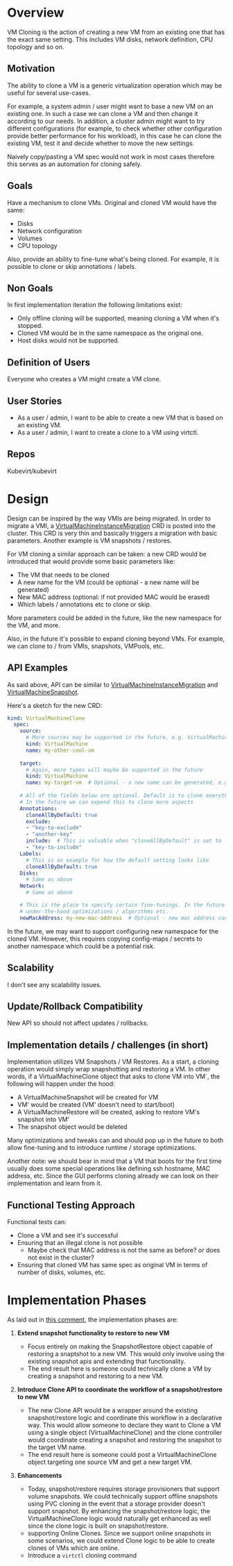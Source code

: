 # Overview
VM Cloning is the action of creating a new VM from an existing one that has the exact same setting. This includes
VM disks, network definition, CPU topology and so on.

## Motivation
The ability to clone a VM is a generic virtualization operation which may be useful for several use-cases.

For example, a system admin / user might want to base a new VM on an existing one. In such a case we can clone a VM and
then change it according to our needs. In addition, a cluster admin might want to try different configurations
(for example, to check whether other configuration provide better performance for his workload), in this case he can
clone the existing VM, test it and decide whether to move the new settings.

Naively copy/pasting a VM spec would not work in most cases therefore this serves as an automation for cloning safely.

## Goals
Have a mechanism to clone VMs. Original and cloned VM would have the same:
* Disks
* Network configuration
* Volumes
* CPU topology

Also, provide an ability to fine-tune what's being cloned. For example, it is possible to clone or skip
annotations / labels.  

## Non Goals
In first implementation iteration the following limitations exist:
* Only offline cloning will be supported, meaning cloning a VM when it's stopped.
* Cloned VM would be in the same namespace as the original one.
* Host disks would not be supported.

## Definition of Users
Everyone who creates a VM might create a VM clone.

## User Stories
* As a user / admin, I want to be able to create a new VM that is based on an existing VM.
* As a user / admin, I want to create a clone to a VM using virtctl.

## Repos
Kubevirt/kubevirt

# Design
Design can be inspired by the way VMIs are being migrated. In order to migrate a VMI, a [VirtualMachineInstanceMigration](https://kubevirt.io/user-guide/operations/live_migration/#initiate-live-migration)
CRD is posted into the cluster. This CRD is very thin and basically triggers a migration with basic parameters. Another
example is VM snapshots / restores.

For VM cloning a similar approach can be taken: a new CRD would be introduced that would provide some basic parameters like:
* The VM that needs to be cloned
* A new name for the VM (could be optional - a new name will be generated)
* New MAC address (optional: if not provided MAC would be erased)
* Which labels / annotations etc to clone or skip.

More parameters could be added in the future, like the new namespace for the VM, and more.

Also, in the future it's possible to expand cloning beyond VMs. For example, we can clone to / from
VMIs, snapshots, VMPools, etc.

## API Examples
As said above, API can be similar to [VirtualMachineInstanceMigration](https://kubevirt.io/user-guide/operations/live_migration/#initiate-live-migration)
and [VirtualMachineSnapshot](https://kubevirt.io/api-reference/master/definitions.html#_v1alpha1_virtualmachinesnapshot).

Here's a sketch for the new CRD:
```yaml
kind: VirtualMachineClone
  spec:
    source:
      # More sources may be supported in the future, e.g. VirtualMachineInstance or VirtualMachineSnapshot
      kind: VirtualMachine
      name: my-other-cool-vm
    
    target:
      # Again, more types will maybe be supported in the future
      kind: VirtualMachine
      name: my-target-vm  # Optional - a new name can be generated, e.g. my-cool-vm-jfh54b
    
    # All of the fields below are optional. Default is to clone everything.
    # In the future we can expend this to clone more aspects
    Annotations:
      cloneAllByDefault: true
      exclude:
      - "key-to-exclude"
      - "another-key"
      include:  # This is valuable when "cloneAllByDefault" is set to false
      - "key-to-include"
    Labels:
      # This is an example for how the default setting looks like
      cloneAllByDefault: true
    Disks:
      # Same as above
    Network:
      # Same as above

    # This is the place to specify certain fine-tunings. In the future this can allow choosing
    # under-the-hood optimizations / algorithms etc.
    newMacAddress: my-new-mac-address  # Optional - new mac address can be generated automatically
```

In the future, we may want to support configuring new namespace for the cloned VM. However, this requires
copying config-maps / secrets to another namespace which could be a potential risk.

## Scalability
I don't see any scalability issues.

## Update/Rollback Compatibility
New API so should not affect updates / rollbacks.

## Implementation details / challenges (in short)
Implementation utilizes VM Snapshots / VM Restores. As a start, a cloning operation would simply wrap snapshotting
and restoring a VM. In other words, if a VirtualMachineClone object that asks to clone VM into VM`, the following 
will happen under the hood:

* A VirtualMachineSnapshot will be created for VM
* VM' would be created (VM' doesn't need to start/boot)
* A VirtualMachineRestore will be created, asking to restore VM's snapshot into VM'
* The snapshot object would be deleted

Many optimizations and tweaks can and should pop up in the future to both allow fine-tuning and to introduce
runtime / storage optimizations.

Another note: we should bear in mind that a VM that boots for the first time usually does some special operations
like defining ssh hostname, MAC address, etc. Since the GUI performs cloning already we can look on their implementation
and learn from it.

## Functional Testing Approach
Functional tests can:
* Clone a VM and see it's successful
* Ensuring that an illegal clone is not possible
  * Maybe check that MAC address is not the same as before? or does not exist in the cluster?
* Ensuring that cloned VM has same spec as original VM in terms of number of disks, volumes, etc.

# Implementation Phases
As laid out in [this comment](https://github.com/kubevirt/community/pull/159#pullrequestreview-880329021),
the implementation phases are:

1) **Extend snapshot functionality to restore to new VM**
    * Focus entirely on making the SnapshotRestore object capable of restoring a snaptshot to a new VM. This would only
    involve using the existing snapshot apis and extending that functionality.
    * The end result here is someone could technically clone a VM by creating a snapshot and restoring to a new VM.

2) **Introduce Clone API to coordinate the workflow of a snapshot/restore to new VM**
    * The new Clone API would be a wrapper around the existing snapshot/restore logic and coordinate this workflow
    in a declarative way. This would allow someone to declare they want to Clone a VM using a single object
    (VirtualMachineClone) and the clone controller would coordinate creating a snapshot and restoring the snapshot
    to the target VM name.
    * The end result here is someone could post a VirtualMachineClone object targeting one source VM and get a new target VM.

3) **Enhancements**
    * Today, snapshot/restore requires storage provisioners that support volume snapshots. We could
      technically support offline snapshots using PVC cloning in the event that a storage provider doesn't support
      snapshot. By enhancing the snapshot/restore logic, the VirtualMachineClone logic would naturally get enhanced
      as well since the clone logic is built on snapshot/restore.
    * supporting Online Clones. Since we support online snapshots in some scenarios, we could extend Clone logic to
      be able to create clones of VMs which are online.
    * Introduce a `virtctl` cloning command